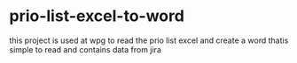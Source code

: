 # prio-list-excel-to-word
this project is used at wpg to read the prio list excel and create a word thatis simple to read and contains data from jira
